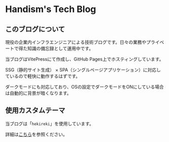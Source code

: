 # Handism's Tech Blog

## このブログについて

現役の企業内インフラエンジニアによる技術ブログです。日々の業務やプライベートで得た知識の備忘録として運用中です。

当ブログはVitePressにて作成し、GitHub Pages上でホスティングしています。

SSG（静的サイト生成） × SPA（シングルページアプリケーション）に対応しているので軽快に動作するはずです。

ダークモードにも対応しており、OSの設定でダークモードをONにしている場合は自動的に背景が暗くなります。


## 使用カスタムテーマ

当ブログは「`hekireki`」を使用しています。

詳細は[こちら](https://github.com/handism/hekireki)を参照ください。
